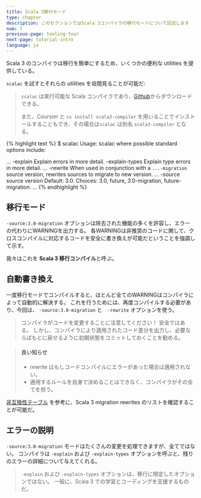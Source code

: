 ```yaml
---
title: Scala 3移行モード
type: chapter
description: このセクションではScala 3コンパイラの移行モードについて記述します
num: 7
previous-page: tooling-tour
next-page: tutorial-intro
language: ja
---
```


Scala 3 のコンパイラは移行を簡単にするため、いくつかの便利な utilities を提供している。

`scalac` を試すとそれらの utilities を垣間見ることが可能だ:

> `scalac` は実行可能な Scala コンパイラであり、[Github](https://github.com/lampepfl/dotty/releases/)からダウンロードできる。
> 
> また、Coursier と `cs install scala3-compiler` を用いることでインストールすることもでき、その場合は`scalac` は別名 `scala3-compiler` となる。

{% highlight text %}
$ scalac
Usage: scalac <options> <source files>
where possible standard options include:

...
-explain           Explain errors in more detail.
-explain-types     Explain type errors in more detail.
...
-rewrite           When used in conjunction with a `...-migration` source version, rewrites sources to migrate to new version.
...
-source            source version
                   Default: 3.0.
                   Choices: 3.0, future, 3.0-migration, future-migration.
...
{% endhighlight %}

## 移行モード

`-source:3.0-migration` オプションは除去された機能の多くを許容し、エラーの代わりにWARNINGを出力する。
各WARNINGは非推奨のコードに関して、クロスコンパイルに対応するコードを安全に書き換えが可能だということを強調して示す。

我々はこれを **Scala 3 移行コンパイル**と呼ぶ。

## 自動書き換え

一度移行モードでコンパイルすると、ほとんど全てのWARNINGはコンパイラによって自動的に解決する。
これを行うためには、再度コンパイルする必要があり、今回は、 `-source:3.0-migration` と　`-rewrite` オプションを使う。

> コンパイラがコードを変更することに注意してください！ 安全ではある。
> しかし、コンパイラにより適用されたコード差分を出力し、必要ならばもとに戻せるように初期状態をコミットしておくことを勧める。

> #### 良い知らせ
> - rewrite はもしコードコンパイルにエラーがあった場合は適用されない。
> - 適用するルールを自身で決めることはできなく、コンパイラがその全てを担う。

[非互換性テーブル](incompatibility-table.html) を参考に、Scala 3 migration rewrites のリストを確認することが可能だ。

## エラーの説明

`-source:3.0-migration` モードはたくさんの変更を処理できますが、全てではない。
コンパイラは `-explain` および `-explain-types` オプションを呼ぶと、残りのエラーの詳細について与えてくれる。

> `-explain` および `-explain-types` オプションは、移行に限定したオプションではない。
> 一般に、Scala 3 での学習とコーディングを支援するものだ。
